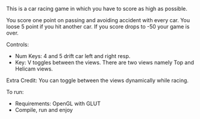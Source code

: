 This is a car racing game in which you have to score as high as possible.

You score one point on passing and avoiding accident with every car. You loose 5 point if you hit another car. If you score drops to -50 your game is over.


Controls:
* Num Keys: 4 and 5 drift car left and right resp.
* Key: V toggles between the views. There are two views namely Top and Helicam views.


Extra Credit: You can toggle between the views dynamically while racing.

To run:
* Requirements: OpenGL with GLUT
* Compile, run and enjoy

